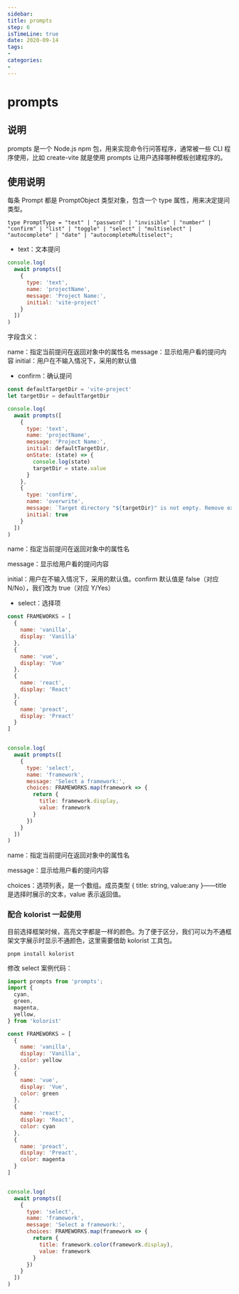 ```yaml
---
sidebar:
title: prompts
step: 6
isTimeLine: true
date: 2020-09-14
tags:
-
categories:
- 
---
```

# prompts

## 说明

prompts 是一个 Node.js npm 包，用来实现命令行问答程序，通常被一些 CLI 程序使用，比如 create-vite 就是使用 prompts 让用户选择哪种模板创建程序的。


## 使用说明

每条 Prompt 都是 PromptObject 类型对象，包含一个 type 属性，用来决定提问类型。

```text
type PromptType = "text" | "password" | "invisible" | "number" | "confirm" | "list" | "toggle" | "select" | "multiselect" | "autocomplete" | "date" | "autocompleteMultiselect"; 
```

* text：文本提问 

```js
console.log(
  await prompts([
    {
      type: 'text',
      name: 'projectName',
      message: 'Project Name:',
      initial: 'vite-project'
    }
  ])
) 
```

字段含义：

name：指定当前提问在返回对象中的属性名
message：显示给用户看的提问内容
initial：用户在不输入情况下，采用的默认值 


* confirm：确认提问 


```js
const defaultTargetDir = 'vite-project'
let targetDir = defaultTargetDir

console.log(
  await prompts([
    {
      type: 'text',
      name: 'projectName',
      message: 'Project Name:',
      initial: defaultTargetDir,
      onState: (state) => {
        console.log(state)
        targetDir = state.value
      }
    },
    {
      type: 'confirm',
      name: 'overwrite',
      message: `Target directory "${targetDir}" is not empty. Remove existing files and continue?`,
      initial: true
    }
  ])
) 
```

name：指定当前提问在返回对象中的属性名

message：显示给用户看的提问内容

initial：用户在不输入情况下，采用的默认值。confirm 默认值是 false（对应 N/No），我们改为 true（对应 Y/Yes） 


* select：选择项 

```js
const FRAMEWORKS = [
  {
    name: 'vanilla',
    display: 'Vanilla'
  },
  {
    name: 'vue',
    display: 'Vue'
  },
  {
    name: 'react',
    display: 'React'
  },
  {
    name: 'preact',
    display: 'Preact'
  }
]


console.log(
  await prompts([
    {
      type: 'select',
      name: 'framework',
      message: 'Select a framework:',
      choices: FRAMEWORKS.map(framework => {
        return {
          title: framework.display,
          value: framework
        }
      })
    }
  ])
) 
```

name：指定当前提问在返回对象中的属性名

message：显示给用户看的提问内容

choices：选项列表，是一个数组。成员类型 { title: string, value:any }——title 是选择时展示的文本，value 表示返回值。 


### 配合 kolorist 一起使用
目前选择框架时候，高亮文字都是一样的颜色。为了便于区分，我们可以为不通框架文字展示时显示不通颜色，这里需要借助 kolorist 工具包。 

```shell
pnpm install kolorist 
```

修改 select 案例代码： 
```js
import prompts from 'prompts';
import {
  cyan,
  green,
  magenta,
  yellow,
} from 'kolorist'

const FRAMEWORKS = [
  {
    name: 'vanilla',
    display: 'Vanilla',
    color: yellow
  },
  {
    name: 'vue',
    display: 'Vue',
    color: green
  },
  {
    name: 'react',
    display: 'React',
    color: cyan
  },
  {
    name: 'preact',
    display: 'Preact',
    color: magenta
  }
]


console.log(
  await prompts([
    {
      type: 'select',
      name: 'framework',
      message: 'Select a framework:',
      choices: FRAMEWORKS.map(framework => {
        return {
          title: framework.color(framework.display),
          value: framework
        }
      })
    }
  ])
) 
```









